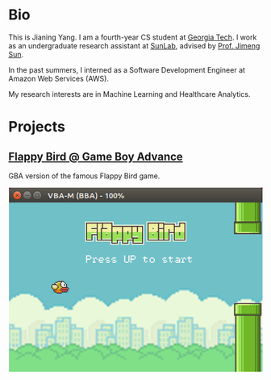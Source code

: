 # Bio

This is Jianing Yang. I am a fourth-year CS student at [Georgia Tech](http://gatech.edu). I work as an undergraduate research assistant at [SunLab](http://sunlab.org), advised by [Prof. Jimeng Sun](https://www.cc.gatech.edu/people/jimeng-sun).

In the past summers, I interned as a Software Development Engineer at Amazon Web Services (AWS).

My research interests are in Machine Learning and Healthcare Analytics.

# Projects

## [Flappy Bird @ Game Boy Advance](https://github.com/jedyang97/flappy-bird-gba)
GBA version of the famous Flappy Bird game. 

[![Flappy Bird GBA](assets/img/flappy_bird_startscreen.png)](https://github.com/jedyang97/flappy-bird-gba)
